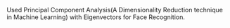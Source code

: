Used Principal Component Analysis(A Dimensionality Reduction technique in Machine Learning) with Eigenvectors for Face Recognition.
